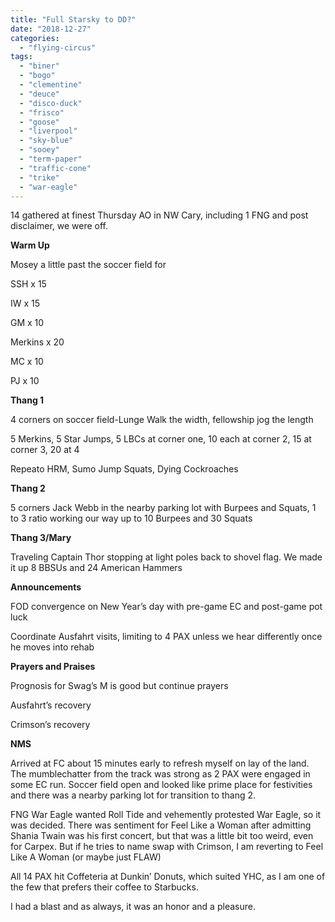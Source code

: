 ```yaml
---
title: "Full Starsky to DD?"
date: "2018-12-27"
categories: 
  - "flying-circus"
tags: 
  - "biner"
  - "bogo"
  - "clementine"
  - "deuce"
  - "disco-duck"
  - "frisco"
  - "goose"
  - "liverpool"
  - "sky-blue"
  - "sooey"
  - "term-paper"
  - "traffic-cone"
  - "trike"
  - "war-eagle"
---
```


14 gathered at finest Thursday AO in NW Cary, including 1 FNG and post disclaimer, we were off.

**Warm Up**

Mosey a little past the soccer field for

SSH x 15

IW x 15

GM x 10

Merkins x 20

MC x 10

PJ x 10

**Thang 1**

4 corners on soccer field-Lunge Walk the width, fellowship jog the length

5 Merkins, 5 Star Jumps, 5 LBCs at corner one, 10 each at corner 2, 15 at corner 3, 20 at 4

Repeato HRM, Sumo Jump Squats, Dying Cockroaches

**Thang 2**

5 corners Jack Webb in the nearby parking lot with Burpees and Squats, 1 to 3 ratio working our way up to 10 Burpees and 30 Squats

**Thang 3/Mary**

Traveling Captain Thor stopping at light poles back to shovel flag. We made it up 8 BBSUs and 24 American Hammers

**Announcements**

FOD convergence on New Year’s day with pre-game EC and post-game pot luck

Coordinate Ausfahrt visits, limiting to 4 PAX unless we hear differently once he moves into rehab

**Prayers and Praises**

Prognosis for Swag’s M is good but continue prayers

Ausfahrt’s recovery

Crimson’s recovery

**NMS**

Arrived at FC about 15 minutes early to refresh myself on lay of the land. The mumblechatter from the track was strong as 2 PAX were engaged in some EC run. Soccer field open and looked like prime place for festivities and there was a nearby parking lot for transition to thang 2.

FNG War Eagle wanted Roll Tide and vehemently protested War Eagle, so it was decided. There was sentiment for Feel Like a Woman after admitting Shania Twain was his first concert, but that was a little bit too weird, even for Carpex. But if he tries to name swap with Crimson, I am reverting to Feel Like A Woman (or maybe just FLAW)

All 14 PAX hit Coffeteria at Dunkin’ Donuts, which suited YHC, as I am one of the few that prefers their coffee to Starbucks.

I had a blast and as always, it was an honor and a pleasure.
